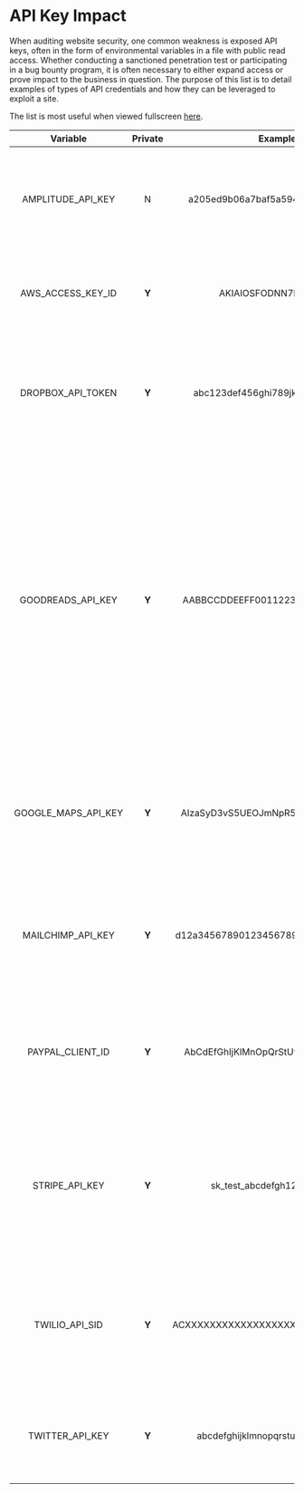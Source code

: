 # API Key Impact
When auditing website security, one common weakness is exposed API keys, often in the form of environmental variables in a file with public read access. Whether conducting a sanctioned penetration test or participating in a bug bounty program, it is often necessary to either expand access or prove impact to the business in question. The purpose of this list is to detail examples of types of API credentials and how they can be leveraged to exploit a site.

The list is most useful when viewed fullscreen [here](https://github.com/TargetPackage/api-key-impact/blob/main/README.md).

| Variable              | Private | Example                              | Purpose                                                                                                                      |
| :--------------------: | :-----: | :----------------------------------: | ---------------------------------------------------------------------------------------------------------------------------- |
| AMPLITUDE_API_KEY      | N       | a205ed9b06a7baf5a594bdd30293aa80     | The [Amplitude API key](https://www.docs.developers.amplitude.com/guides/amplitude-keys-guide/) is intended to be public, it is used to identify an Amplitude application for analytical purposes. |
| AWS_ACCESS_KEY_ID      | **Y**   | AKIAIOSFODNN7EXAMPLE                 | The [AWS Access Key ID](https://docs.aws.amazon.com/general/latest/gr/aws-sec-cred-types.html#access-keys-and-secret-access-keys) is used for programmatic access to Amazon Web Services (AWS) resources. |
| DROPBOX_API_TOKEN      | **Y**   | abc123def456ghi789jkl01mno234pqr    | The [Dropbox API token](https://www.dropbox.com/developers/reference/oauth-guide) grants access to files and data stored in Dropbox accounts. Protecting it is crucial to maintain data integrity. |
| GOODREADS_API_KEY      | **Y**   | AABBCCDDEEFF00112233445566778899     | The [Goodreads API](https://www.goodreads.com/api) allows developers access to Goodreads data in order to help websites or applications that deal with books be more personalized, social, and engaging. With OAuth authorization, an API token can be used to interact with accounts on behalf of a user. The site is no longer issuing new API tokens, meaning the existing tokens are more valuable. |
| GOOGLE_MAPS_API_KEY    | **Y**   | AIzaSyD3vS5UEOJmNpR5Q5bXnqYf4qPiWg    | The [Google Maps API key](https://developers.google.com/maps/gmp-get-started) allows access to mapping services and geolocation data. Protecting this key is essential to prevent unauthorized usage. |
| MAILCHIMP_API_KEY      | **Y**   | d12a34567890123456789dcbef123456-us5 | The [Mailchimp API key](https://mailchimp.com/developer/marketing/guides/quick-start/) is used for integration with email marketing services, including sending newsletters and managing subscribers. |
| PAYPAL_CLIENT_ID       | **Y**   | AbCdEfGhIjKlMnOpQrStUvWxYz12345678 | The [PayPal client ID](https://developer.paypal.com/docs/checkout/integrate/) is used to initiate and process PayPal payments on websites and apps. Safeguarding it is critical for secure transactions. |
| STRIPE_API_KEY         | **Y**   | sk_test_abcdefgh1234567890           | The [Stripe API key](https://stripe.com/docs/keys) is a private key used for secure communication with Stripe payment services. It should never be exposed publicly to prevent unauthorized transactions. |
| TWILIO_API_SID         | **Y**   | ACXXXXXXXXXXXXXXXXXXXXXXXXXXXXXXXX | The [Twilio API SID](https://www.twilio.com/docs/iam/keys/api-key) is a secret identifier for accessing Twilio's communication services, such as sending SMS or making phone calls programmatically. |
| TWITTER_API_KEY        | **Y**   | abcdefghijklmnopqrstuvwxyz123456     | The [Twitter API key](https://developer.twitter.com/en/docs/authentication/oauth-1-0a) is used to authenticate and access Twitter's API for tasks such as posting tweets or reading user timelines. |

